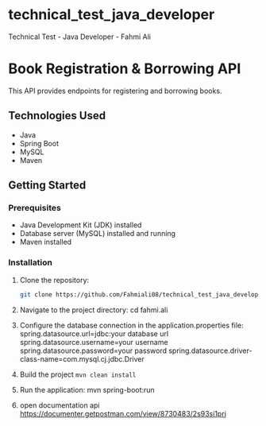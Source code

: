 # technical_test_java_developer
Technical Test - Java Developer - Fahmi Ali

# Book Registration & Borrowing API

This API provides endpoints for registering and borrowing books.

## Technologies Used

- Java
- Spring Boot
- MySQL
- Maven

## Getting Started

### Prerequisites

- Java Development Kit (JDK) installed
- Database server (MySQL) installed and running
- Maven installed

### Installation

1. Clone the repository:

   ```bash
   git clone https://github.com/Fahmiali08/technical_test_java_developer.git

2. Navigate to the project directory:
	cd fahmi.ali
3. Configure the database connection in the application.properties file:
spring.datasource.url=jdbc:your database url
spring.datasource.username=your username
spring.datasource.password=your password
spring.datasource.driver-class-name=com.mysql.cj.jdbc.Driver

4. Build the project
```mvn clean install```
5. Run the application:
mvn spring-boot:run
6. open documentation api 
https://documenter.getpostman.com/view/8730483/2s93si1prj


